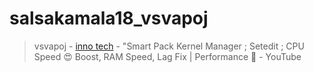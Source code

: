 # salsakamala18_vsvapoj
> vsvapoj - [inno tech](https://m.youtube.com/@FatalFroce-2Bx) - "Smart Pack Kernel Manager ; Setedit ; CPU Speed 😍 Boost, RAM Speed, Lag Fix | Performance 💯 - YouTube
